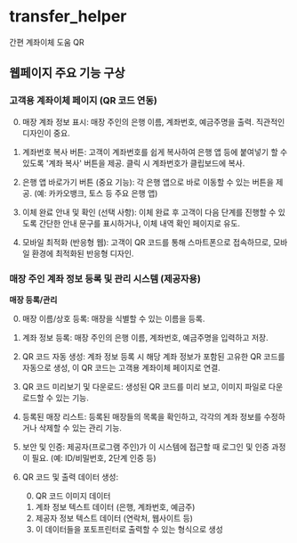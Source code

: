 # transfer_helper
간편 계좌이체 도움 QR

## 웹페이지 주요 기능 구상

### 고객용 계좌이체 페이지 (QR 코드 연동)
0. 매장 계좌 정보 표시: 매장 주인의 은행 이름, 계좌번호, 예금주명을 출력. 직관적인 디자인이 중요.

0. 계좌번호 복사 버튼: 고객이 계좌번호를 쉽게 복사하여 은행 앱 등에 붙여넣기 할 수 있도록 '계좌 복사' 버튼을 제공. 클릭 시 계좌번호가 클립보드에 복사.

0. 은행 앱 바로가기 버튼 (중요 기능): 각 은행 앱으로 바로 이동할 수 있는 버튼을 제공. (예: 카카오뱅크, 토스 등 주요 은행 앱)

0. 이체 완료 안내 및 확인 (선택 사항): 이체 완료 후 고객이 다음 단계를 진행할 수 있도록 간단한 안내 문구를 표시하거나, 이체 내역 확인 페이지로 유도.

0. 모바일 최적화 (반응형 웹): 고객이 QR 코드를 통해 스마트폰으로 접속하므로, 모바일 환경에 최적화된 반응형 디자인.

### 매장 주인 계좌 정보 등록 및 관리 시스템 (제공자용)

**매장 등록/관리**

0. 매장 이름/상호 등록: 매장을 식별할 수 있는 이름을 등록.

0. 계좌 정보 등록: 매장 주인의 은행 이름, 계좌번호, 예금주명을 입력하고 저장.

0. QR 코드 자동 생성: 계좌 정보 등록 시 해당 계좌 정보가 포함된 고유한 QR 코드를 자동으로 생성, 이 QR 코드는 고객용 계좌이체 페이지로 연결.

0. QR 코드 미리보기 및 다운로드: 생성된 QR 코드를 미리 보고, 이미지 파일로 다운로드할 수 있는 기능.

0. 등록된 매장 리스트: 등록된 매장들의 목록을 확인하고, 각각의 계좌 정보를 수정하거나 삭제할 수 있는 관리 기능.

0. 보안 및 인증: 제공자(프로그램 주인)가 이 시스템에 접근할 때 로그인 및 인증 과정이 필요. (예: ID/비밀번호, 2단계 인증 등)

0. QR 코드 및 출력 데이터 생성:

    0. QR 코드 이미지 데이터
    0. 계좌 정보 텍스트 데이터 (은행, 계좌번호, 예금주)
    0. 제공자 정보 텍스트 데이터 (연락처, 웹사이트 등)
    0. 이 데이터들을 포토프린터로 출력할 수 있는 형식으로 생성